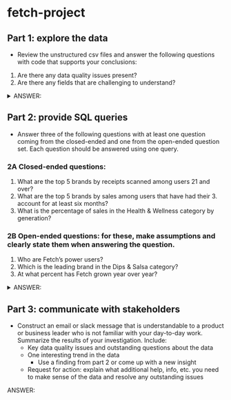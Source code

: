 # fetch-project

## Part 1: explore the data
- Review the unstructured csv files and answer the following questions with code that supports your conclusions:
1. Are there any data quality issues present?
2. Are there any fields that are challenging to understand?

<details>
<summary>ANSWER:</Summary>

1. Are there any data quality issues present?
    - Within transactions, there is missing final sale and final quantity data
        - These both appear to be business-critical data points, so it is concerning that these are missing. I would like to connect with other data team or software engineering members to gather historical context and learn if there are any assumptions we can make around the missing data.
    - There are not always barcodes for transactions
        - This is not concerning since I imagine that there are niche stores, etc that would be selling products without a traditional barcode.
            - However, if there is an automatic process to create a barcode in the data if one does not exist, then this is cause for concern and something I would want to reach out to developers to understand further.
    - There are products without barcodes
        - This is not concerning since I assume that they contain manually entered product information that has not been incorporated into an automatic system which generates the barcode.
    - There is missing data across the board.
        - My assumption is that only a sample of transactions, users, and products was provided and that there is more data available.
        
2. Are there any fields that are challenging to understand?
    - It is challenging to understand the transactions `FINAL_SALE` field.
        - It is unclear whether this is a sale amount for the full line item, a sale amount which must be multiplied by the quantity, or some total sale amount.
            - I am assuming this is the sale amount for the full line item in my analysis.
    - It is challenging to understand the transactions `FINAL_QUANTITY` field.
        - It is unclear what "zero" means.
            - I am assuming that this is a field which was added later and never backfilled. Any receipts prior to the app update which added the quantity was imputed with a text field of "zero". 
            - Since 1 is the most common quantity amount, I will assume that any "zero" values can reasonably be assumed to have a true quantity of 1.

- More information can be found in `src/part1__data_exploration.py` and `src/part1__readme.md`
</details>

## Part 2: provide SQL queries
- Answer three of the following questions with at least one question coming from the closed-ended and one from the open-ended question set. Each question should be answered using one query.
### 2A Closed-ended questions:
1. What are the top 5 brands by receipts scanned among users 21 and over?
2. What are the top 5 brands by sales among users that have had their 3. account for at least six months?
3. What is the percentage of sales in the Health & Wellness category by generation?
### 2B Open-ended questions: for these, make assumptions and clearly state them when answering the question.
1. Who are Fetch’s power users?
2. Which is the leading brand in the Dips & Salsa category?
3. At what percent has Fetch grown year over year?

<details>
<summary>ANSWER:</Summary>

- Questions Chosen:
    - C1. What are the top 5 brands by receipts scanned among users 21 and over?
    - O2. Which is the leading brand in the Dips & Salsa category?
    - O3. At what percent has Fetch grown year over year?
- Please see assumptions in `src/part2__run_sql.py` file
    - There are also variations on C1 and O3 based on differing assumptions I might make, specifically if there was more data.
- Queries are reproduced in the expandable sections below


<details>
<summary>C1. What are the top 5 brands by receipts scanned among users 21 and over?</Summary>

```
with users_21_up as (
    --first identify the users 21 and over.
    select *
        , today() as todaysdate
        , todaysdate::TIMESTAMP - interval 21 year as yearsago21
        --, dateadd(year,-21,getdate()) as yearsago21 --redshift syntax
        , case when BIRTH_DATE::TIMESTAMP is null then 1 else 0 end as missing_birthdate
        , case when BIRTH_DATE::TIMESTAMP<=yearsago21 then 1 else 0 end as atleast21_flag
    from users_df
    where missing_birthdate=0
        and atleast21_flag=1
)
, de_duped_products as (
    --next, de-duplciate barcodes (based on part 1 exploration, this is something which must be fixed)
    --the the rows with the most data
    --and if that is tied, use the row with brand info
    select *
        , case when CATEGORY_1 is not null then 1 else 0 end
            + case when CATEGORY_2 is not null then 1 else 0 end
            + case when CATEGORY_3 is not null then 1 else 0 end
            + case when CATEGORY_4 is not null then 1 else 0 end
            + case when MANUFACTURER is not null then 1 else 0 end
            + case when BRAND is not null then 1 else 0 end
            as cols_with_info
        , case when BRAND is not null then 1 else 0 end as brand_w_info
        , row_number() over(partition by barcode order by cols_with_info desc, brand_w_info desc) as keep_rn
    from products_df
    where barcode is not null
    qualify keep_rn = 1

)
, top5quantity as (
    --next, identify the quantity of the 5th most receipt
    --This will allow us to resolve ties at 5th place
    select min(unique_receipts) as unique_receipts_at_5th_place
    from (
        --per brand, identify the number of distinct recipts scanned
        --only select the top 5-most reciepts
        select p.brand
            , count(distinct t.RECEIPT_ID) as unique_receipts
        from transactions_df t
        join users_21_up u
            on t.user_id=u.id
        left join de_duped_products p 
            on t.barcode=p.barcode
        where t.barcode is not null
        group by p.brand
        having p.brand is not null
        order by count(distinct t.RECEIPT_ID) desc
        limit 5
    )
)
--gather the final result
--identify the number of distinct reciept scans by brand for users 21+
--and pull the top 5 (including anything tied for 5th place)
select p.brand
    --, count(t.RECEIPT_ID) as reciepts
    , count(distinct t.RECEIPT_ID) as unique_receipts
from transactions_df t
join users_21_up u
    on t.user_id=u.id
left join de_duped_products p 
    on t.barcode=p.barcode
where t.barcode is not null
group by p.brand
having p.brand is not null
    and unique_receipts>=(select unique_receipts_at_5th_place from top5quantity)
order by count(distinct t.RECEIPT_ID) desc


--I believe these ties should be considered
--However, if this is not necessary, the following should be run as the final result
/*
select p.brand
    --, count(t.RECEIPT_ID) as reciepts
    , count(distinct t.RECEIPT_ID) as unique_receipts
from transactions_df t
join users_21_up u
    on t.user_id=u.id
left join de_duped_products p 
    on t.barcode=p.barcode
where t.barcode is not null
group by p.brand
having p.brand is not null
order by count(distinct t.RECEIPT_ID) desc
limit 5
*/
```
</details>

<details>
<summary>O2. Which is the leading brand in the Dips & Salsa category?</Summary>

```
with de_duped_products as (
    --de-duplciate barcodes (based on part 1 exploration, this is something which must be fixed)
    --the the rows with the most data
    --and if that is tied, use the row with brand info
    select *
        , case when CATEGORY_1 is not null then 1 else 0 end
            + case when CATEGORY_2 is not null then 1 else 0 end
            + case when CATEGORY_3 is not null then 1 else 0 end
            + case when CATEGORY_4 is not null then 1 else 0 end
            + case when MANUFACTURER is not null then 1 else 0 end
            + case when BRAND is not null then 1 else 0 end
            as cols_with_info
        , case when BRAND is not null then 1 else 0 end as brand_w_info
        , row_number() over(partition by barcode order by cols_with_info desc, brand_w_info desc) as keep_rn
    from products_df
    where barcode is not null
    qualify keep_rn = 1

)
, dips_and_salsa as (
    --only gather the category we care about
    --category2 was identified via earlier exploration
    select *
    from de_duped_products
    where CATEGORY_2='Dips & Salsa'
)
, transaction_details_by_brand as (
    --only for dip and salsa transactions, identify the brand
    --basd on on assumptions, make final quanity "zero" map to 1
    --based on assumptions, replace blanks with 0s for final sale
    select t.receipt_id
        , t.purchase_date
        , replace(t.final_sale,' ','0')::decimal as final_sale
        , replace(t.final_quantity,'zero','0')::decimal as final_quantity_
        , replace(t.final_quantity,'zero','1')::decimal as final_quantity_imputed
        , t.final_sale as final_sale_raw
        , t.final_quantity as final_quantity_raw
        , ds.brand
    from transactions_df t
    join dips_and_salsa ds
        on t.barcode=ds.barcode
        --we can join becase if we left join then we will not get any other useful information
        --we need the barcode to set up a proper connection, as nulls will give us no information about if a dip & salsa was purchased
)
, median_salsa_dip_sale as (
    --based on transactions we have, find the median dip and salsa final sale amount
    --this will be used for imputing final sale when nothing else is known
    select median(final_sale) med
    from transaction_details_by_brand
    where final_sale is not null
)
, imputed_details as (
    --take transaction_details_by_brand and impute the median sales amount where no sales amount exists
    select *
        , (case when final_sale_raw=' ' 
            then (select med from median_salsa_dip_sale)::varchar 
            else final_sale_raw 
            end)::decimal 
            as final_sale_imputed
    from transaction_details_by_brand
)
--gather the final result
--identify the top salsa and dip brand, based on total sales
--assuming median salsa and dip sales value when sales value is not prsent
select brand
    , sum(final_sale_imputed) as total_sales
    , sum(final_quantity_imputed) as total_quantity
from imputed_details
--where brand is not null
group by brand
order by total_sales desc
limit 1
--top result is not a null brand
--if it was, we could add `where brand is not null`, 
--or use these findings to inform the business that missing data is causing a major concern with findings
--I would favor seeing that a null is the most common response rather than filtering it out so that addtitional data discovery/work with software engineers could be performed
```
</details>

<details>
<summary>O3. At what percent has Fetch grown year over year?</Summary>

```
with yoy_start as (
    --assumption is that this is a random sample of user data
    --do rolling year from the max date since we believe we have just a sample that ended in the past
    select max(created_date) as current_date_of_data
    from users_df
)
, user_details as (
    --identify key information about the user
    --including flags indicating when they became part of the user base
    --assumption is that all users provided are still part of our user population 
    select created_date
        , current_date_of_data
        --, dateadd(year,-1,current_date_of_data) as oneyearago --redshift syntax
        --, dateadd(year,-2,current_date_of_data) as twoyearsago --redshift syntax
        , current_date_of_data::TIMESTAMP - interval 1 year as oneyearago
        , current_date_of_data::TIMESTAMP - interval 2 year as twoyearsago
        , case when created_date::timestamp between oneyearago and current_date_of_data then 1 else 0 end as new_this_year
        , case when created_date::timestamp between twoyearsago and oneyearago then 1 else 0 end as new_last_year
        , case when created_date::timestamp < twoyearsago then 1 else 0 end as existing_users_prior_to_2_years_ago
        from users_df
    join yoy_start
        on 1=1
)
--identify summary stats for the YOY growth
--see `yoy_growth_pct` for the final answer
select sum(new_this_year) as total_new_users_this_year
    , sum(new_last_year) as total_new_users_last_year
    , sum(existing_users_prior_to_2_years_ago) as total_prior_users
    , count(*) as total_users_this_year
    , total_new_users_last_year+total_prior_users as total_users_this_last_year
    , (total_users_this_year-total_users_this_last_year)/total_users_this_last_year as yoy_growth
    , yoy_growth*100 as yoy_growth_pct
from user_details
```
</details>

</details>

## Part 3: communicate with stakeholders
- Construct an email or slack message that is understandable to a product or business leader who is not familiar with your day-to-day work. Summarize the results of your investigation. Include:
    - Key data quality issues and outstanding questions about the data
    - One interesting trend in the data
        - Use a finding from part 2 or come up with a new insight
    - Request for action: explain what additional help, info, etc. you need to make sense of the data and resolve any outstanding issues

ANSWER:
